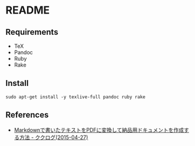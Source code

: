 # README

## Requirements

* TeX
* Pandoc
* Ruby
* Rake

## Install

    sudo apt-get install -y texlive-full pandoc ruby rake

## References

* [Markdownで書いたテキストをPDFに変換して納品用ドキュメントを作成する方法 - ククログ(2015-04-27)](http://www.clear-code.com/blog/2015/4/27.html)
